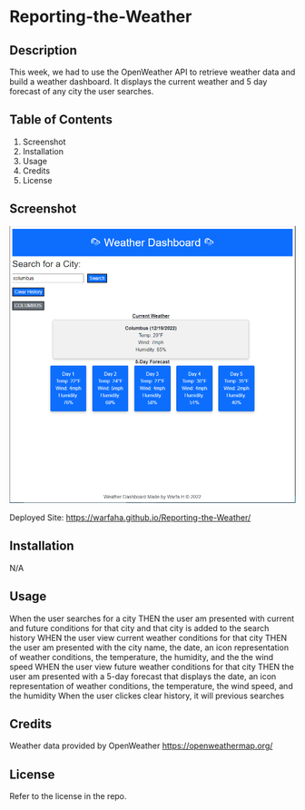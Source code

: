 # Reporting-the-Weather


## Description

This week, we had to use the OpenWeather API to retrieve weather data and build a weather dashboard. It displays the current weather and 5 day forecast of any city the user searches. 

## Table of Contents 

1. Screenshot
2. Installation
3. Usage
4. Credits
5. License

## Screenshot

![Screenshot-of-Portfolio](./assets/screenshot.PNG)

Deployed Site:
https://warfaha.github.io/Reporting-the-Weather/

## Installation
N/A 

## Usage

When the user searches for a city
THEN the user am presented with current and future conditions for that city and that city is added to the search history
WHEN the user view current weather conditions for that city
THEN the user am presented with the city name, the date, an icon representation of weather conditions, the temperature, the humidity, and the the wind speed
WHEN the user view future weather conditions for that city
THEN the user am presented with a 5-day forecast that displays the date, an icon representation of weather conditions, the temperature, the wind speed, and the humidity
When the user clickes clear history, it will previous searches

## Credits

Weather data provided by OpenWeather https://openweathermap.org/

## License

Refer to the license in the repo.